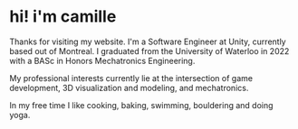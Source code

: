 # hi! i'm camille

Thanks for visiting my website. I'm a Software Engineer at Unity, currently based out of Montreal. I graduated from the University of Waterloo in 2022 with a BASc in Honors Mechatronics Engineering.

My professional interests currently lie at the intersection of game development, 3D visualization and modeling, and mechatronics. 

In my free time I like cooking, baking, swimming, bouldering and doing yoga.
